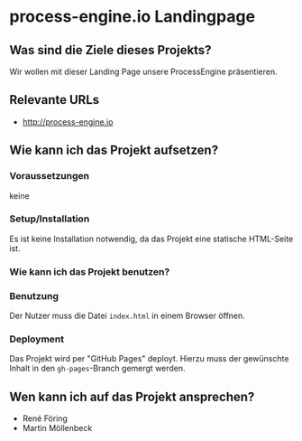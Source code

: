 # process-engine.io Landingpage

## Was sind die Ziele dieses Projekts?

Wir wollen mit dieser Landing Page unsere ProcessEngine präsentieren.

## Relevante URLs

* http://process-engine.io

## Wie kann ich das Projekt aufsetzen?

### Voraussetzungen

keine

### Setup/Installation

Es ist keine Installation notwendig, da das Projekt eine statische HTML-Seite ist.

### Wie kann ich das Projekt benutzen?

### Benutzung

Der Nutzer muss die Datei `index.html` in einem Browser öffnen.

### Deployment

Das Projekt wird per "GitHub Pages" deployt. Hierzu muss der gewünschte Inhalt in den `gh-pages`-Branch gemergt werden.


## Wen kann ich auf das Projekt ansprechen?

* René Föring
* Martin Möllenbeck
